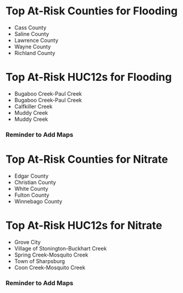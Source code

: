# Top At-Risk Counties for Flooding
  - Cass County
  - Saline County
  - Lawrence County
  - Wayne County
  - Richland County


# Top At-Risk HUC12s for Flooding
  - Bugaboo Creek-Paul Creek
  - Bugaboo Creek-Paul Creek
  - Calfkiller Creek
  - Muddy Creek
  - Muddy Creek


### Reminder to Add Maps

# Top At-Risk Counties for Nitrate
  - Edgar County
  - Christian County
  - White County
  - Fulton County
  - Winnebago County


# Top At-Risk HUC12s for Nitrate
  - Grove City
  - Village of Stonington-Buckhart Creek
  - Spring Creek-Mosquito Creek
  - Town of Sharpsburg
  - Coon Creek-Mosquito Creek


### Reminder to Add Maps
